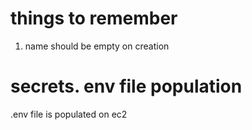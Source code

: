 # things to remember

1. name should be empty on creation

# secrets. env file population
.env file is populated on ec2

